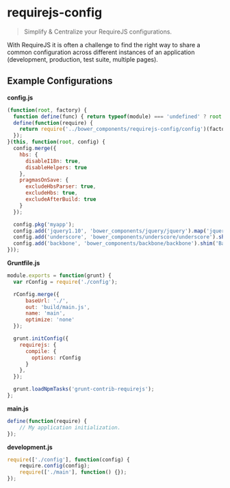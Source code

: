requirejs-config
================

> Simplify &amp; Centralize your RequireJS configurations.

With RequireJS it is often a challenge to find the right way to share a common
configuration across different instances of an application (development,
production, test suite, multiple pages).

## Example Configurations

**config.js**

```javascript
(function(root, factory) {
  function define(func) { return typeof(module) === 'undefined' ? root.define.apply(this, arguments) : (module.exports = func(require)); }
  define(function(require) {
    return require('../bower_components/requirejs-config/config')(factory);
  });
}(this, function(root, config) {
  config.merge({
    hbs: {
      disableI18n: true,
      disableHelpers: true
    },
    pragmasOnSave: {
      excludeHbsParser: true,
      excludeHbs: true,
      excludeAfterBuild: true
    }
  });

  config.pkg('myapp');
  config.add('jquery1.10', 'bower_components/jquery/jquery').map('jquery');
  config.add('underscore', 'bower_components/underscore/underscore').shim('_');
  config.add('backbone', 'bower_components/backbone/backbone').shim('Backbone', ['jquery', 'underscore']);
}));
```

**Gruntfile.js**

```javascript
module.exports = function(grunt) {
  var rConfig = require('./config');

  rConfig.merge({
      baseUrl: './',
      out: 'build/main.js',
      name: 'main',
      optimize: 'none'
  });

  grunt.initConfig({
    requirejs: {
      compile: {
        options: rConfig
      }
    },
  });

  grunt.loadNpmTasks('grunt-contrib-requirejs');
};
```

**main.js**

```javascript
define(function(require) {
    // My application initialization.
});
```

**development.js**

```javascript
require(['./config'], function(config) {
    require.config(config);
    require(['./main'], function() {});
});
```
